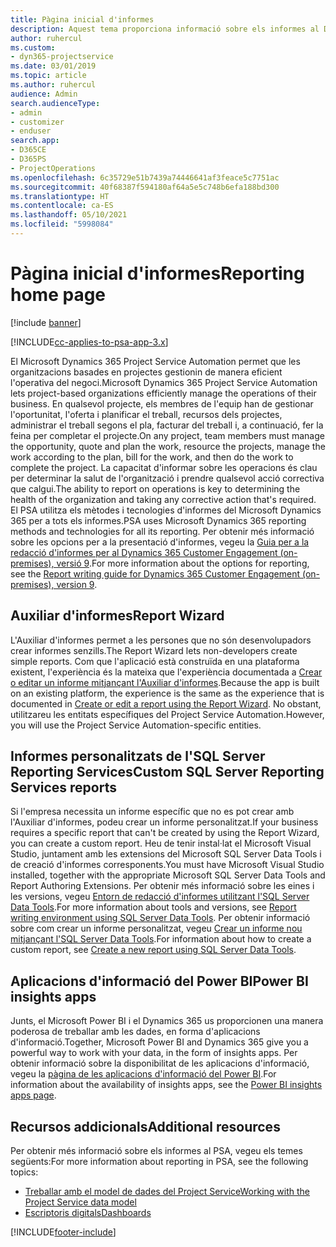 ```yaml
---
title: Pàgina inicial d'informes
description: Aquest tema proporciona informació sobre els informes al Dynamics 365 Project Service Automation.
author: ruhercul
ms.custom:
- dyn365-projectservice
ms.date: 03/01/2019
ms.topic: article
ms.author: ruhercul
audience: Admin
search.audienceType:
- admin
- customizer
- enduser
search.app:
- D365CE
- D365PS
- ProjectOperations
ms.openlocfilehash: 6c35729e51b7439a74446641af3feace5c7751ac
ms.sourcegitcommit: 40f68387f594180af64a5e5c748b6efa188bd300
ms.translationtype: HT
ms.contentlocale: ca-ES
ms.lasthandoff: 05/10/2021
ms.locfileid: "5998084"
---
```

# <a name="reporting-home-page"></a><span data-ttu-id="4fa9d-103">Pàgina inicial d'informes</span><span class="sxs-lookup"><span data-stu-id="4fa9d-103">Reporting home page</span></span>

[!include [banner](../includes/psa-now-project-operations.md)]

[!INCLUDE[cc-applies-to-psa-app-3.x](../includes/cc-applies-to-psa-app-3x.md)]

<span data-ttu-id="4fa9d-104">El Microsoft Dynamics 365 Project Service Automation permet que les organitzacions basades en projectes gestionin de manera eficient l'operativa del negoci.</span><span class="sxs-lookup"><span data-stu-id="4fa9d-104">Microsoft Dynamics 365 Project Service Automation lets project-based organizations efficiently manage the operations of their business.</span></span> <span data-ttu-id="4fa9d-105">En qualsevol projecte, els membres de l'equip han de gestionar l'oportunitat, l'oferta i planificar el treball, recursos dels projectes, administrar el treball segons el pla, facturar del treball i, a continuació, fer la feina per completar el projecte.</span><span class="sxs-lookup"><span data-stu-id="4fa9d-105">On any project, team members must manage the opportunity, quote and plan the work, resource the projects, manage the work according to the plan, bill for the work, and then do the work to complete the project.</span></span> <span data-ttu-id="4fa9d-106">La capacitat d'informar sobre les operacions és clau per determinar la salut de l'organització i prendre qualsevol acció correctiva que calgui.</span><span class="sxs-lookup"><span data-stu-id="4fa9d-106">The ability to report on operations is key to determining the health of the organization and taking any corrective action that's required.</span></span> <span data-ttu-id="4fa9d-107">El PSA utilitza els mètodes i tecnologies d'informes del Microsoft Dynamics 365 per a tots els informes.</span><span class="sxs-lookup"><span data-stu-id="4fa9d-107">PSA uses Microsoft Dynamics 365 reporting methods and technologies for all its reporting.</span></span> <span data-ttu-id="4fa9d-108">Per obtenir més informació sobre les opcions per a la presentació d'informes, vegeu la [Guia per a la redacció d'informes per al Dynamics 365 Customer Engagement (on-premises), versió 9](/dynamics365/customerengagement/on-premises/analytics/reporting-analytics-with-dynamics-365).</span><span class="sxs-lookup"><span data-stu-id="4fa9d-108">For more information about the options for reporting, see the [Report writing guide for Dynamics 365 Customer Engagement (on-premises), version 9](/dynamics365/customerengagement/on-premises/analytics/reporting-analytics-with-dynamics-365).</span></span>

## <a name="report-wizard"></a><span data-ttu-id="4fa9d-109">Auxiliar d'informes</span><span class="sxs-lookup"><span data-stu-id="4fa9d-109">Report Wizard</span></span>

<span data-ttu-id="4fa9d-110">L'Auxiliar d'informes permet a les persones que no són desenvolupadors crear informes senzills.</span><span class="sxs-lookup"><span data-stu-id="4fa9d-110">The Report Wizard lets non-developers create simple reports.</span></span> <span data-ttu-id="4fa9d-111">Com que l'aplicació està construïda en una plataforma existent, l'experiència és la mateixa que l'experiència documentada a [Crear o editar un informe mitjançant l'Auxiliar d'informes](/dynamics365/customerengagement/on-premises/basics/create-edit-copy-report-wizard).</span><span class="sxs-lookup"><span data-stu-id="4fa9d-111">Because the app is built on an existing platform, the experience is the same as the experience that is documented in [Create or edit a report using the Report Wizard](/dynamics365/customerengagement/on-premises/basics/create-edit-copy-report-wizard).</span></span> <span data-ttu-id="4fa9d-112">No obstant, utilitzareu les entitats específiques del Project Service Automation.</span><span class="sxs-lookup"><span data-stu-id="4fa9d-112">However, you will use the Project Service Automation-specific entities.</span></span>

## <a name="custom-sql-server-reporting-services-reports"></a><span data-ttu-id="4fa9d-113">Informes personalitzats de l'SQL Server Reporting Services</span><span class="sxs-lookup"><span data-stu-id="4fa9d-113">Custom SQL Server Reporting Services reports</span></span>

<span data-ttu-id="4fa9d-114">Si l'empresa necessita un informe específic que no es pot crear amb l'Auxiliar d'informes, podeu crear un informe personalitzat.</span><span class="sxs-lookup"><span data-stu-id="4fa9d-114">If your business requires a specific report that can't be created by using the Report Wizard, you can create a custom report.</span></span> <span data-ttu-id="4fa9d-115">Heu de tenir instal·lat el Microsoft Visual Studio, juntament amb les extensions del Microsoft SQL Server Data Tools i de creació d'informes corresponents.</span><span class="sxs-lookup"><span data-stu-id="4fa9d-115">You must have Microsoft Visual Studio installed, together with the appropriate Microsoft SQL Server Data Tools and Report Authoring Extensions.</span></span> <span data-ttu-id="4fa9d-116">Per obtenir més informació sobre les eines i les versions, vegeu [Entorn de redacció d'informes utilitzant l'SQL Server Data Tools](/dynamics365/customerengagement/on-premises/analytics/report-writing-environment-using-sql-server-data-tools).</span><span class="sxs-lookup"><span data-stu-id="4fa9d-116">For more information about tools and versions, see [Report writing environment using SQL Server Data Tools](/dynamics365/customerengagement/on-premises/analytics/report-writing-environment-using-sql-server-data-tools).</span></span> <span data-ttu-id="4fa9d-117">Per obtenir informació sobre com crear un informe personalitzat, vegeu [Crear un informe nou mitjançant l'SQL Server Data Tools](/dynamics365/customerengagement/on-premises/analytics/create-a-new-report-using-sql-server-data-tools).</span><span class="sxs-lookup"><span data-stu-id="4fa9d-117">For information about how to create a custom report, see [Create a new report using SQL Server Data Tools](/dynamics365/customerengagement/on-premises/analytics/create-a-new-report-using-sql-server-data-tools).</span></span>

## <a name="power-bi-insights-apps"></a><span data-ttu-id="4fa9d-118">Aplicacions d'informació del Power BI</span><span class="sxs-lookup"><span data-stu-id="4fa9d-118">Power BI insights apps</span></span>

<span data-ttu-id="4fa9d-119">Junts, el Microsoft Power BI i el Dynamics 365 us proporcionen una manera poderosa de treballar amb les dades, en forma d'aplicacions d'informació.</span><span class="sxs-lookup"><span data-stu-id="4fa9d-119">Together, Microsoft Power BI and Dynamics 365 give you a powerful way to work with your data, in the form of insights apps.</span></span> <span data-ttu-id="4fa9d-120">Per obtenir informació sobre la disponibilitat de les aplicacions d'informació, vegeu la [pàgina de les aplicacions d'informació del Power BI](https://powerbi.microsoft.com/power-bi-insights-apps/).</span><span class="sxs-lookup"><span data-stu-id="4fa9d-120">For information about the availability of insights apps, see the [Power BI insights apps page](https://powerbi.microsoft.com/power-bi-insights-apps/).</span></span>


## <a name="additional-resources"></a><span data-ttu-id="4fa9d-121">Recursos addicionals</span><span class="sxs-lookup"><span data-stu-id="4fa9d-121">Additional resources</span></span>
<span data-ttu-id="4fa9d-122">Per obtenir més informació sobre els informes al PSA, vegeu els temes següents:</span><span class="sxs-lookup"><span data-stu-id="4fa9d-122">For more information about reporting in PSA, see the following topics:</span></span>

- [<span data-ttu-id="4fa9d-123">Treballar amb el model de dades del Project Service</span><span class="sxs-lookup"><span data-stu-id="4fa9d-123">Working with the Project Service data model</span></span>](reports-working-project-service-data-model.md)
- [<span data-ttu-id="4fa9d-124">Escriptoris digitals</span><span class="sxs-lookup"><span data-stu-id="4fa9d-124">Dashboards</span></span>](reports-dashboards.md)



[!INCLUDE[footer-include](../includes/footer-banner.md)]